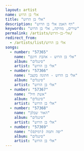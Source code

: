 ```yaml
---
layout: artist
name: אלי בן הרוש
title: "אלי בן הרוש"
description: "דף האמן אלי בן הרוש"
keywords: "שירים, מוזיקה, אלי בן הרוש"
permalink: /artists/אלי-בן-הרוש/
redirect_from:
  - /artists/list/אלי בן הרוש
songs:
  - number: "57365"
    name: "אלי בן הרוש - אהבת חינם"
    album: "סינגלים"
    artist: "אלי בן הרוש"
  - number: "57366"
    name: "אלי בן הרוש - חתונה בקצב"
    album: "סינגלים"
    artist: "אלי בן הרוש"
  - number: "57367"
    name: "אשת חיל"
    album: "סינגלים"
    artist: "אלי בן הרוש"
  - number: "57368"
    name: "האור שבלב"
    album: "סינגלים"
    artist: "אלי בן הרוש"
  - number: "57369"
    name: "יפה ותמה (רמיקס)"
    album: "סינגלים"
    artist: "אלי בן הרוש"
---
```


